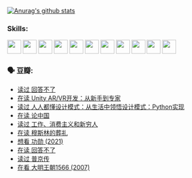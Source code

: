 
[![Anurag's github stats](https://github-readme-stats.vercel.app/api?username=w940853815)](https://github.com/anuraghazra/github-readme-stats)

### Skills:

<code><img height="32" src="https://cdn.jsdelivr.net/npm/simple-icons@v5/icons/python.svg"></code>
<code><img height="32" src="https://cdn.jsdelivr.net/npm/simple-icons@v5/icons/javascript.svg"></code>
<code><img height="32" src="https://cdn.jsdelivr.net/npm/simple-icons@v5/icons/django.svg"></code>
<code><img height="32" src="https://cdn.jsdelivr.net/npm/simple-icons@v5/icons/flask.svg"></code>
<code><img height="32" src="https://cdn.jsdelivr.net/npm/simple-icons@v5/icons/vuetify.svg"></code>
<code><img height="32" src="https://cdn.jsdelivr.net/npm/simple-icons@v5/icons/git.svg"></code>
<code><img height="32" src="https://cdn.jsdelivr.net/npm/simple-icons@v5/icons/docker.svg"></code>
<code><img height="32" src="https://cdn.jsdelivr.net/npm/simple-icons@v5/icons/postgresql.svg"></code>
<code><img height="32" src="https://cdn.jsdelivr.net/npm/simple-icons@v5/icons/elasticsearch.svg"></code>
<code><img height="32" src="https://cdn.jsdelivr.net/npm/simple-icons@v5/icons/macos.svg"></code>
<code><img height="32" src="https://cdn.jsdelivr.net/npm/simple-icons@v5/icons/linux.svg"></code>

### 🗣 豆瓣:

<!-- DOUBAN-ACTIVITIES:START -->
- [读过 回答不了](https://www.douban.com/people/136069238/status/3812155932/?_i=48383870)
- [在读 Unity AR/VR开发：从新手到专家](https://www.douban.com/people/136069238/status/3810864648/?_i=48383870)
- [读过 人人都懂设计模式：从生活中领悟设计模式：Python实现](https://www.douban.com/people/136069238/status/3806334005/?_i=48383870)
- [在读 论中国](https://www.douban.com/people/136069238/status/3805671678/?_i=48383870)
- [读过 工作、消费主义和新穷人](https://www.douban.com/people/136069238/status/3803834644/?_i=48383870)
- [在读 穆斯林的葬礼](https://www.douban.com/people/136069238/status/3802824932/?_i=48383870)
- [想看 功勋‎ (2021)](https://www.douban.com/people/136069238/status/3802127044/?_i=48383870)
- [在读 回答不了](https://www.douban.com/people/136069238/status/3802078489/?_i=48383870)
- [读过 普京传](https://www.douban.com/people/136069238/status/3802076688/?_i=48383870)
- [在看 大明王朝1566‎ (2007)](https://www.douban.com/people/136069238/status/3800275133/?_i=48383870)
<!-- DOUBAN-ACTIVITIES:END -->
<!--
**w940853815/w940853815** is a ✨ _special_ ✨ repository because its `README.md` (this file) appears on your GitHub profile.

Here are some ideas to get you started:

- 🔭 I’m currently working on ...
- 🌱 I’m currently learning ...
- 👯 I’m looking to collaborate on ...
- 🤔 I’m looking for help with ...
- 💬 Ask me about ...
- 📫 How to reach me: ...
- 😄 Pronouns: ...
- ⚡ Fun fact: ...
-->
